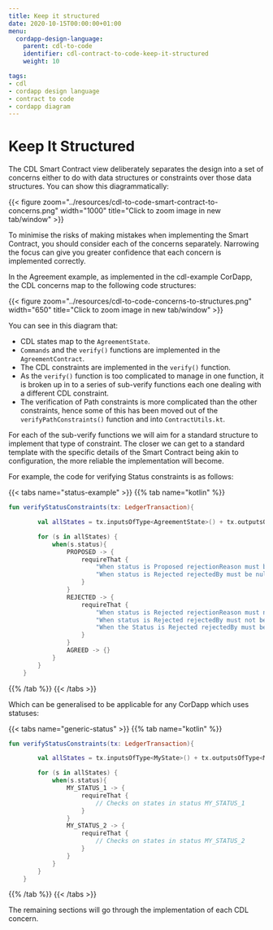 ```yaml
---
title: Keep it structured
date: 2020-10-15T00:00:00+01:00
menu:
  cordapp-design-language:
    parent: cdl-to-code
    identifier: cdl-contract-to-code-keep-it-structured
    weight: 10

tags:
- cdl
- cordapp design language
- contract to code
- cordapp diagram
---
```


# Keep It Structured

The CDL Smart Contract view deliberately separates the design into a set of concerns either to do with data structures or constraints over those data structures. You can show this diagrammatically:

{{< figure zoom="../resources/cdl-to-code-smart-contract-to-concerns.png" width="1000" title="Click to zoom image in new tab/window" >}}

To minimise the risks of making mistakes when implementing the Smart Contract, you should consider each of the concerns separately. Narrowing the focus can give you greater confidence that each concern is implemented correctly.

In the Agreement example, as implemented in the cdl-example CorDapp, the CDL concerns map to the following code structures:

{{< figure zoom="../resources/cdl-to-code-concerns-to-structures.png" width="650" title="Click to zoom image in new tab/window" >}}

You can see in this diagram that:

* CDL states map to the `AgreementState`.
* `Commands` and the `verify()` functions are implemented in the `AgreementContract`.
* The CDL constraints are implemented in the `verify()` function.
* As the `verify()` function is too complicated to manage in one function, it is broken up in to a series of sub-verify functions each one dealing with a different CDL constraint.
* The verification of Path constraints is more complicated than the other constraints, hence some of this has been moved out of the `verifyPathConstraints()` function and into `ContractUtils.kt`.

For each of the sub-verify functions we will aim for a standard structure to implement that type of constraint. The closer we can get to a standard template with the specific details of the Smart Contract being akin to configuration, the more reliable the implementation will become.

For example, the code for verifying Status constraints is as follows:

{{< tabs name="status-example" >}}
{{% tab name="kotlin" %}}
```kotlin
fun verifyStatusConstraints(tx: LedgerTransaction){

        val allStates = tx.inputsOfType<AgreementState>() + tx.outputsOfType<AgreementState>()

        for (s in allStates) {
            when(s.status){
                PROPOSED -> {
                    requireThat {
                        "When status is Proposed rejectionReason must be null" using (s.rejectionReason == null)
                        "When status is Rejected rejectedBy must be null" using (s.rejectedBy == null)
                    }
                }
                REJECTED -> {
                    requireThat {
                        "When status is Rejected rejectionReason must not be null" using (s.rejectionReason != null)
                        "When status is Rejected rejectedBy must not be null" using (s.rejectedBy != null)
                        "When the Status is Rejected rejectedBy must be the buyer or seller" using (listOf(s.buyer, s.seller).contains(s.rejectedBy))
                    }
                }
                AGREED -> {}
            }
        }
    }
```
{{% /tab %}}
{{< /tabs >}}

Which can be generalised to be applicable for any CorDapp which uses statuses:

{{< tabs name="generic-status" >}}
{{% tab name="kotlin" %}}
```kotlin
fun verifyStatusConstraints(tx: LedgerTransaction){

        val allStates = tx.inputsOfType<MyState>() + tx.outputsOfType<MyState>()

        for (s in allStates) {
            when(s.status){
                MY_STATUS_1 -> {
                    requireThat {
                        // Checks on states in status MY_STATUS_1
                    }
                }
                MY_STATUS_2 -> {
                    requireThat {
                        // Checks on states in status MY_STATUS_2
                    }
                }
            }
        }
    }
```
{{% /tab %}}
{{< /tabs >}}

The remaining sections will go through the implementation of each CDL concern.
